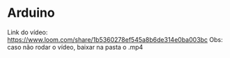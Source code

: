 # Arduino
Link do vídeo: https://www.loom.com/share/1b5360278ef545a8b6de314e0ba003bc
Obs: caso não rodar o vídeo, baixar na pasta o .mp4
